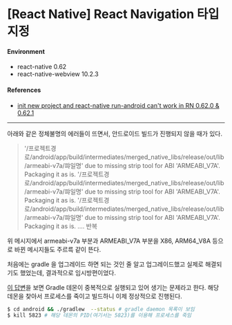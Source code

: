 # [React Native] React Navigation 타입 지정

#### Environment

- react-native 0.62
- react-native-webview 10.2.3

#### References

- [init new project and react-native run-android can't work in RN 0.62.0 & 0.62.1][answer]

---

아래와 같은 정체불명의 에러들이 뜨면서, 안드로이드 빌드가 진행되지 않을 때가 있다.

> '/프로젝트경로/android/app/build/intermediates/merged_native_libs/release/out/lib/armeabi-v7a/퍄일명' due to missing strip tool for ABI 'ARMEABI_V7A'. Packaging it as is.
> '/프로젝트경로/android/app/build/intermediates/merged_native_libs/release/out/lib/armeabi-v7a/퍄일명' due to missing strip tool for ABI 'ARMEABI_V7A'. Packaging it as is.
> '/프로젝트경로/android/app/build/intermediates/merged_native_libs/release/out/lib/armeabi-v7a/퍄일명' due to missing strip tool for ABI 'ARMEABI_V7A'. Packaging it as is.
> .... 반복

위 메시지에서 armeabi-v7a 부분과 ARMEABI_V7A 부분을 X86, ARM64_V8A 등으로 바뀐 메시지들도 주르륵 같이 뜬다.

처음에는 gradle 을 업그레이드 하면 되는 것인 줄 알고 업그레이드했고 실제로 해결되기도 했었는데, 결과적으로 임시방편이었다.

[이 답변][answer]을 보면 Gradle 데몬이 중복적으로 실행되고 있어 생기는 문제라고 한다. 해당 데몬을 찾아서 프로세스를 죽이고 빌드하니 이제 정상적으로 진행된다.

```bash
$ cd android && ./gradlew  --status # gradle daemon 목록이 보임
$ kill 5823 # 해당 데몬의 PID(여기서는 5823)를 이용해 프로세스를 죽임
```

[answer]: https://github.com/facebook/react-native/issues/28541